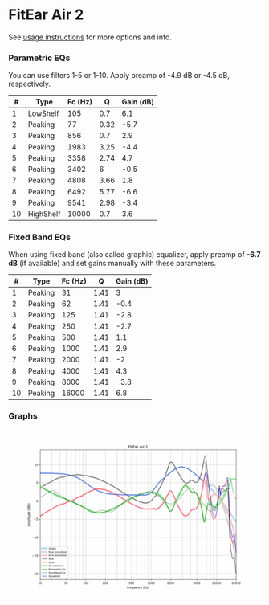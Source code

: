 # FitEar Air 2
See [usage instructions](https://github.com/jaakkopasanen/AutoEq#usage) for more options and info.

### Parametric EQs
You can use filters 1-5 or 1-10. Apply preamp of -4.9 dB or -4.5 dB, respectively.

|   # | Type      |   Fc (Hz) |    Q |   Gain (dB) |
|-----|-----------|-----------|------|-------------|
|   1 | LowShelf  |       105 | 0.7  |         6.1 |
|   2 | Peaking   |        77 | 0.32 |        -5.7 |
|   3 | Peaking   |       856 | 0.7  |         2.9 |
|   4 | Peaking   |      1983 | 3.25 |        -4.4 |
|   5 | Peaking   |      3358 | 2.74 |         4.7 |
|   6 | Peaking   |      3402 | 6    |        -0.5 |
|   7 | Peaking   |      4808 | 3.66 |         1.8 |
|   8 | Peaking   |      6492 | 5.77 |        -6.6 |
|   9 | Peaking   |      9541 | 2.98 |        -3.4 |
|  10 | HighShelf |     10000 | 0.7  |         3.6 |

### Fixed Band EQs
When using fixed band (also called graphic) equalizer, apply preamp of **-6.7 dB** (if available) and set gains manually with these parameters.

|   # | Type    |   Fc (Hz) |    Q |   Gain (dB) |
|-----|---------|-----------|------|-------------|
|   1 | Peaking |        31 | 1.41 |         3   |
|   2 | Peaking |        62 | 1.41 |        -0.4 |
|   3 | Peaking |       125 | 1.41 |        -2.8 |
|   4 | Peaking |       250 | 1.41 |        -2.7 |
|   5 | Peaking |       500 | 1.41 |         1.1 |
|   6 | Peaking |      1000 | 1.41 |         2.9 |
|   7 | Peaking |      2000 | 1.41 |        -2   |
|   8 | Peaking |      4000 | 1.41 |         4.3 |
|   9 | Peaking |      8000 | 1.41 |        -3.8 |
|  10 | Peaking |     16000 | 1.41 |         6.8 |

### Graphs
![](./FitEar%20Air%202.png)
